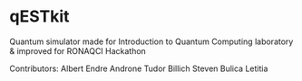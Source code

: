 # qESTkit
Quantum simulator made for Introduction to Quantum Computing laboratory & improved for RONAQCI Hackathon



Contributors:
Albert Endre
Androne Tudor
Billich Steven
Bulica Letitia
